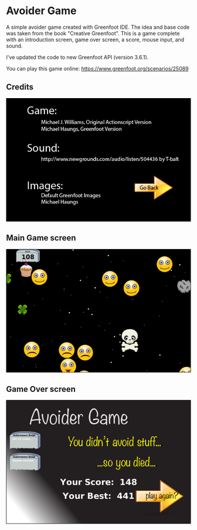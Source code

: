 # Avoider Game

A simple avoider game created with Greenfoot IDE. The idea and base code was taken from the book "Creative Greenfoot".
This is a game complete with an introduction screen, game over screen, a score, mouse input, and sound.

I've updated the code to new Greenfoot API (version 3.6.1).

You can play this game online: https://www.greenfoot.org/scenarios/25089

## Credits

![Credits](src/images/creditScreen.png)

## Main Game screen

![Screenshot](Screenshot.png)

## Game Over screen

![Game Over](GameOver.png)
